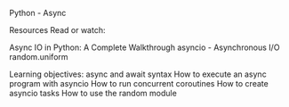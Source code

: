 Python - Async

Resources
Read or watch:

Async IO in Python: A Complete Walkthrough
asyncio - Asynchronous I/O
random.uniform

Learning objectives:
async and await syntax
How to execute an async program with asyncio
How to run concurrent coroutines
How to create asyncio tasks
How to use the random module
